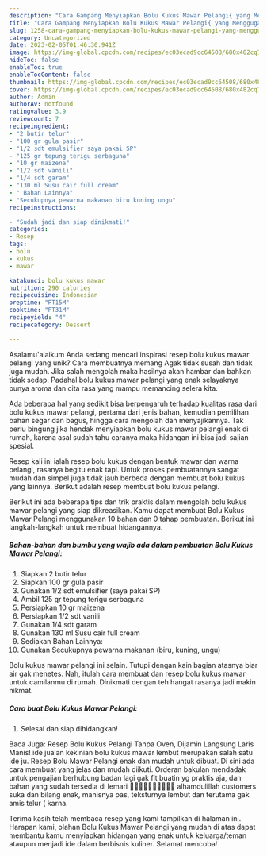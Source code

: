 ```yaml
---
description: "Cara Gampang Menyiapkan Bolu Kukus Mawar Pelangi{ yang Menggugah Selera"
title: "Cara Gampang Menyiapkan Bolu Kukus Mawar Pelangi{ yang Menggugah Selera"
slug: 1258-cara-gampang-menyiapkan-bolu-kukus-mawar-pelangi-yang-menggugah-selera
category: Uncategorized
date: 2023-02-05T01:46:30.941Z
image: https://img-global.cpcdn.com/recipes/ec03ecad9cc64508/680x482cq70/bolu-kukus-mawar-pelangi-foto-resep-utama.jpg
hideToc: false
enableToc: true
enableTocContent: false
thumbnail: https://img-global.cpcdn.com/recipes/ec03ecad9cc64508/680x482cq70/bolu-kukus-mawar-pelangi-foto-resep-utama.jpg
cover: https://img-global.cpcdn.com/recipes/ec03ecad9cc64508/680x482cq70/bolu-kukus-mawar-pelangi-foto-resep-utama.jpg
author: Admin
authorAv: notfound
ratingvalue: 3.9
reviewcount: 7
recipeingredient:
- "2 butir telur"
- "100 gr gula pasir"
- "1/2 sdt emulsifier saya pakai SP"
- "125 gr tepung terigu serbaguna"
- "10 gr maizena"
- "1/2 sdt vanili"
- "1/4 sdt garam"
- "130 ml Susu cair full cream"
- " Bahan Lainnya"
- "Secukupnya pewarna makanan biru kuning ungu"
recipeinstructions:

- "Sudah jadi dan siap dinikmati!"
categories:
- Resep
tags:
- bolu
- kukus
- mawar

katakunci: bolu kukus mawar 
nutrition: 290 calories
recipecuisine: Indonesian
preptime: "PT15M"
cooktime: "PT31M"
recipeyield: "4"
recipecategory: Dessert

---
```



Asalamu'alaikum Anda sedang mencari inspirasi resep bolu kukus mawar pelangi yang unik? Cara membuatnya memang Agak tidak susah dan tidak juga mudah. Jika salah mengolah maka hasilnya akan hambar dan bahkan tidak sedap. Padahal bolu kukus mawar pelangi yang enak selayaknya punya aroma dan cita rasa yang mampu memancing selera kita.


Ada beberapa hal yang sedikit bisa berpengaruh terhadap kualitas rasa dari bolu kukus mawar pelangi, pertama dari jenis bahan, kemudian pemilihan bahan segar dan bagus, hingga cara mengolah dan menyajikannya. Tak perlu bingung jika hendak menyiapkan bolu kukus mawar pelangi enak di rumah, karena asal sudah tahu caranya maka hidangan ini bisa jadi sajian spesial.

Resep kali ini ialah resep bolu kukus dengan bentuk mawar dan warna pelangi, rasanya begitu enak tapi. Untuk proses pembuatannya sangat mudah dan simpel juga tidak jauh berbeda dengan membuat bolu kukus yang lainnya. Berikut adalah resep membuat bolu kukus pelangi.


Berikut ini ada beberapa tips dan trik praktis dalam mengolah bolu kukus mawar pelangi yang siap dikreasikan. Kamu dapat membuat Bolu Kukus Mawar Pelangi menggunakan 10 bahan dan 0 tahap pembuatan. Berikut ini langkah-langkah untuk membuat hidangannya.

<!--inarticleads1-->

##### Bahan-bahan dan bumbu yang wajib ada dalam pembuatan Bolu Kukus Mawar Pelangi:

1. Siapkan 2 butir telur
1. Siapkan 100 gr gula pasir
1. Gunakan 1/2 sdt emulsifier (saya pakai SP)
1. Ambil 125 gr tepung terigu serbaguna
1. Persiapkan 10 gr maizena
1. Persiapkan 1/2 sdt vanili
1. Gunakan 1/4 sdt garam
1. Gunakan 130 ml Susu cair full cream
1. Sediakan  Bahan Lainnya:
1. Gunakan Secukupnya pewarna makanan (biru, kuning, ungu)


Bolu kukus mawar pelangi ini selain. Tutupi dengan kain bagian atasnya biar air gak menetes. Nah, itulah cara membuat dan resep bolu kukus mawar untuk camilanmu di rumah. Dinikmati dengan teh hangat rasanya jadi makin nikmat. 

<!--inarticleads2-->

##### Cara buat Bolu Kukus Mawar Pelangi:


1. Selesai dan siap dihidangkan!

Baca Juga: Resep Bolu Kukus Pelangi Tanpa Oven, Dijamin Langsung Laris Manis! ide jualan kekinian bolu kukus mawar lembut merupakan salah satu ide ju. Resep Bolu Mawar Pelangi enak dan mudah untuk dibuat. Di sini ada cara membuat yang jelas dan mudah diikuti. Orderan bakulan mendadak untuk pengajian berhubung badan lagi gak fit buatin yg praktis aja, dan bahan yang sudah tersedia di lemari 👩🏻‍🍳👩🏻‍🍳💪🏻💪🏻 alhamdulillah customers suka dan bilang enak, manisnya pas, teksturnya lembut dan terutama gak amis telur ( karna. 

Terima kasih telah membaca resep yang kami tampilkan di halaman ini. Harapan kami, olahan Bolu Kukus Mawar Pelangi yang mudah di atas dapat membantu kamu menyiapkan hidangan yang enak untuk keluarga/teman ataupun menjadi ide dalam berbisnis kuliner. Selamat mencoba!
